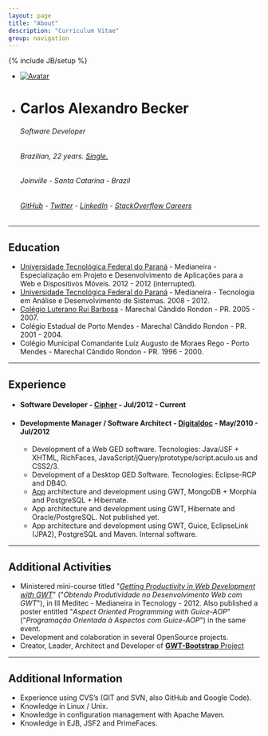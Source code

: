 ```yaml
---
layout: page
title: "About"
description: "Curriculum Vitae"
group: navigation
---
```

{% include JB/setup %}



<ul class="thumbnails">
  <li class="span2">
    <a href="http://www.gravatar.com/avatar/ee2df2ff14a3bfdd3fd5c0611160c103?rating=PG&amp;size=1000" class="thumbnail" rel="tooltip" title="nope, I don't have a better photo :(">
      <img src="http://www.gravatar.com/avatar/ee2df2ff14a3bfdd3fd5c0611160c103?rating=PG&amp;size=200" alt="Avatar">
    </a>
  </li>
  <li class="span7">
    <h1>Carlos Alexandro Becker</h1>
    <h6>Software Developer</h6>
    <h6>Brazilian, 22 years. <a href="#" rel="tooltip" title="until 1/set :D @carinemeyer &hearts;">Single.</a></h6>
    <h6>Joinville - Santa Catarina - Brazil</h6>
    <h6>
			<a href="http://github.com/caarlos0" rel="tooltip" title="see my github profile :)">GitHub</a> -
			<a href="http://twitter.com/caarlos0" rel="tooltip" title="see my twitter profile :)">Twitter</a> -  
			<a href="http://br.linkedin.com/in/caarlos0" rel="tooltip" title="see my linkedin profile :)">LinkedIn</a> - 
			<a href="http://careers.stackoverflow.com/caarlos0" rel="tooltip" title="see my stackoverflow careers profile :)">StackOverflow Careers</a>
		</h6>
  </li>
</ul>

___

## Education

* [Universidade Tecnológica Federal do Paraná](http://www.utfpr.edu.br/) - Medianeira - Especialização em Projeto e Desenvolvimento de Aplicações para a Web e Dispositivos Móveis.  2012 - 2012 (interrupted).
* [Universidade Tecnológica Federal do Paraná](http://www.utfpr.edu.br/) - Medianeira - Tecnologia em Análise e Desenvolvimento de Sistemas. 2008 - 2012.
* [Colégio Luterano Rui Barbosa](http://www.colegioruibarbosa.com.br/) - Marechal Cândido Rondon - PR. 2005 - 2007.
* Colégio Estadual de Porto Mendes - Marechal Cândido Rondon - PR. 2001 - 2004.
* Colégio Municipal Comandante Luíz Augusto de Moraes Rego - Porto Mendes - Marechal Cândido Rondon - PR. 1996 - 2000.

___

## Experience


* #### Software Developer - [Cipher](http://www.ciphersec.com.br) - Jul/2012 - Current

* #### Developmente Manager / Software Architect - [Digitaldoc](http://www.digitaldoc.com.br) - May/2010 - Jul/2012   
	* Development of a Web GED software. Tecnologies: Java/JSF + XHTML, RichFaces, JavaScript/jQuery/prototype/script.aculo.us and CSS2/3.
	* Development of a Desktop GED Software. Tecnologies: Eclipse-RCP and DB4O.
	* [App](http://www.publicacoesmunicipais.com.br) architecture and development using GWT,  MongoDB + Morphia and PostgreSQL + Hibernate.
	* App architecture and development using GWT, Hibernate and Oracle/PostgreSQL. Not published yet.
	* App architecture and development using GWT, Guice, EclipseLink (JPA2), PostgreSQL and Maven. Internal software.

___

## Additional Activities

* Ministered mini-course titled "[*Getting Productivity in Web Development with GWT*](https://speakerdeck.com/u/caarlos0/p/produtividade-no-desenvolvimento-web-com-gwt "See the slides of this presentation")" ("*Obtendo Produtividade no Desenvolvimento Web com GWT*"), in III Meditec - Medianeira in Tecnology - 2012. Also published a poster entitled "*Aspect Oriented Programming with Guice-AOP*" ("*Programação Orientada à Aspectos com Guice-AOP*") in the same event.
* Development and colaboration in several OpenSource projects.
* Creator, Leader, Architect and Developer of [**GWT-Bootstrap** Project](http://gwtbootstrap.github.com/ "Using Twitter's interface library with Google Web Toolkit.")

___

## Additional Information
* Experience using CVS’s (GIT and SVN, also GitHub and Google Code).
* Knowledge in Linux / Unix.
* Knowledge in configuration management with Apache Maven.
* Knowledge in EJB, JSF2 and PrimeFaces.



